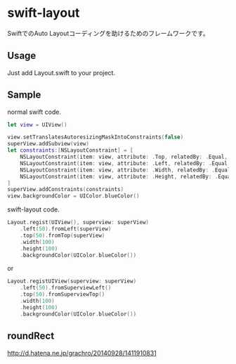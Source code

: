 swift-layout
============

SwiftでのAuto Layoutコーディングを助けるためのフレームワークです。


Usage
--------
Just add Layout.swift to your project.


Sample
--------

normal swift code.
````swift
let view = UIView()

view.setTranslatesAutoresizingMaskIntoConstraints(false)
superView.addSubview(view)
let constraints:[NSLayoutConstraint] = [
    NSLayoutConstraint(item: view, attribute: .Top, relatedBy: .Equal, toItem: superView, attribute: .Top, multiplier: 1.0, constant: 50),
    NSLayoutConstraint(item: view, attribute: .Left, relatedBy: .Equal, toItem: superView, attribute: .Left, multiplier: 1.0, constant: 50),
    NSLayoutConstraint(item: view, attribute: .Width, relatedBy: .Equal, toItem: nil, attribute: .NotAnAttribute, multiplier: 1.0, constant: 100),
    NSLayoutConstraint(item: view, attribute: .Height, relatedBy: .Equal, toItem: nil, attribute: .NotAnAttribute, multiplier: 1.0, constant: 100),
]
superView.addConstraints(constraints)
view.backgroundColor = UIColor.blueColor()
````


swift-layout code.
````swift
Layout.regist(UIView(), superview: superView)
    .left(50).fromLeft(superView)
    .top(50).fromTop(superView)
    .width(100)
    .height(100)
    .backgroundColor(UIColor.blueColor())
````
or
````swift
Layout.registUIView(superview: superView)
    .left(50).fromSuperviewLeft()
    .top(50).fromSuperviewTop()
    .width(100)
    .height(100)
    .backgroundColor(UIColor.blueColor())
````

roundRect
--------
http://d.hatena.ne.jp/grachro/20140928/1411910831
